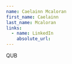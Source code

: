```yaml
---
name: Caelainn Mcaloran
first_name: Caelainn
last_name: Mcaloran
links:
  - name: LinkedIn
    absolute_url: 
---
```

QUB
